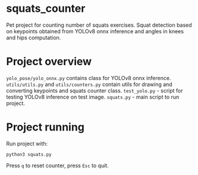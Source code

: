 # squats_counter

Pet project for counting number of squats exercises. Squat detection based on keypoints obtained from YOLOv8 onnx inference and angles in knees and hips computation.

# Project overview

`yolo_pose/yolo_onnx.py` contains class for YOLOv8 onnx inference. `utils/utils.py` and `utils/counters.py` contain utils for drawing and converting keypoints and squats counter class. `test_yolo.py` - script for testing YOLOv8 inference on test image. `squats.py` - main script to run project.

# Project running

Run project with:

`python3 squats.py`

Press `q` to reset counter, press `Esc` to quit.